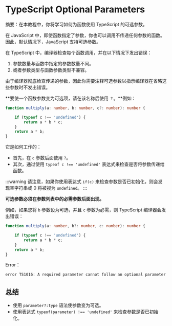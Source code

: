 # TypeScript Optional Parameters

摘要：在本教程中，你将学习如何为函数使用 TypeScript 的可选参数。

在 JavaScript 中，即使函数指定了参数，你也可以调用不传递任何参数的函数。因此，默认情况下，JavaScript 支持可选参数。

在 TypeScript 中，编译器检查每个函数调用，并在以下情况下发出错误：

1. 参数数量与函数中指定的参数数量不同。
2. 或者参数类型与函数参数类型不兼容。

由于编译器彻底检查传递的参数，因此你需要注释可选参数以指示编译器在省略这些参数时不发出错误。

**要使一个函数参数变为可选项，请在该名称后使用 `？`。**例如：

```ts
function multiply(a: number, b: number, c?: number): number {

    if (typeof c !== 'undefined') {
        return a * b * c;
    }
    return a * b;
}
```

它是如何工作的：

- 首先，在 `c` 参数后面使用 `?`。
- 其次，通过使用 `typeof c !== 'undefined'` 表达式来检查是否将参数传递给函数。

:::warning
请注意，如果你使用表达式 `if(c)` 来检查参数是否已初始化，则会发现空字符串或 0 将被视为 `undefined`。
:::

**可选参数必须在参数列表中的必需参数后面出现。**

例如，如果您将 `b` 参数设为可选，并且 `c` 参数为必需，则 TypeScript 编译器会发出错误：

```ts
function multiply(a: number, b?: number, c: number): number {

    if (typeof c !== 'undefined') {
        return a * b * c;
    }
    return a * b;
}
```

Error：

```ts
error TS1016: A required parameter cannot follow an optional parameter.
```

## 总结

- 使用 `parameter?:type` 语法使参数变为可选。
- 使用表达式 `typeof(parameter) !== 'undefined'` 来检查参数是否已初始化。
